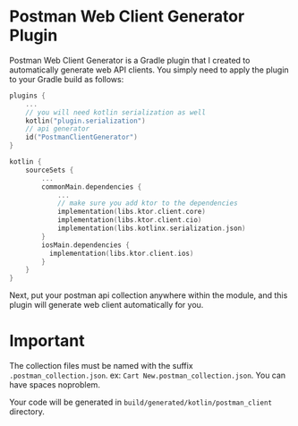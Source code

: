 # Postman Web Client Generator Plugin
Postman Web Client Generator is a Gradle plugin that I created to automatically generate web API clients. You simply need to apply the plugin to your Gradle build as follows:
``` kotlin
plugins {
    ...
    // you will need kotlin serialization as well
    kotlin("plugin.serialization")
    // api generator
    id("PostmanClientGenerator")
}

kotlin {
    sourceSets {
        ...
        commonMain.dependencies {
            ...
            // make sure you add ktor to the dependencies
            implementation(libs.ktor.client.core)
            implementation(libs.ktor.client.cio)
            implementation(libs.kotlinx.serialization.json)
        }
        iosMain.dependencies {
          implementation(libs.ktor.client.ios)
        }
    }
}

```

Next, put your postman api collection anywhere within the module, and this plugin will generate web client automatically for you.

# Important
The collection files must be named with the suffix `.postman_collection.json`. ex: `Cart New.postman_collection.json`. You can have spaces noproblem.

Your code will be generated in `build/generated/kotlin/postman_client` directory.
